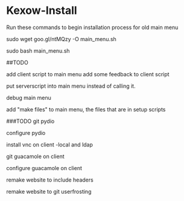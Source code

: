 Kexow-Install
=============
Run these commands to begin installation process for old main menu



sudo wget goo.gl/ntMQzy -O main_menu.sh

sudo bash main_menu.sh



##TODO


add client script to main menu
add some feedback to client script

put serverscript into main menu instead of calling it.

debug main menu

add "make files" to main menu, the files that are in setup scripts

###TODO
git pydio

configure pydio

install vnc on client -local and ldap

git guacamole on client

configure guacamole on client

remake website to include headers

remake website to git userfrosting

